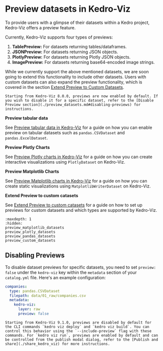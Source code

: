 # Preview datasets in Kedro-Viz

To provide users with a glimpse of their datasets within a Kedro project, Kedro-Viz offers a preview feature. 

Currently, Kedro-Viz supports four types of previews:

1. **TablePreview:** For datasets returning tables/dataframes.
2. **JSONPreview:** For datasets returning JSON objects.
3. **PlotlyPreview:** For datasets returning Plotly JSON objects.
4. **ImagePreview:** For datasets returning base64-encoded image strings.

While we currently support the above mentioned datasets, we are soon going to extend this functionality to include other datasets. Users with custom datasets can also expand the preview functionality, which is covered in the section [Extend Preview to Custom Datasets](./preview_custom_datasets.md).

```{note}
Starting from Kedro-Viz 8.0.0, previews are now enabled by default. If you wish to disable it for a specific dataset, refer to the [Disable Preview section](./preview_datasets.md#disabling-previews) for instructions.
```

**Preview tabular data**

See [Preview tabular data in Kedro-Viz](./preview_pandas_datasets.md) for a guide on how you can enable preview on tabular datasets such as `pandas.CSVDataset` and `pandas.ExcelDataset`.

**Preview Plotly Charts**

See [Preview Plotly charts in Kedro-Viz](./preview_plotly_datasets.md) for a guide on how you can create interactive visualizations using `PlotlyDataset` on Kedro-Viz.

**Preview Matplotlib Charts**

See [Preview Matplotlib charts in Kedro-Viz](./preview_matplotlib_datasets.md) for a guide on how you can create static visualizations using `MatplotlibWriterDataset` on Kedro-Viz.

**Extend Preview to custom catasets**

See [Extend Preview to custom catasets](./preview_custom_datasets.md) for a guide on how to set up previews for custom datasets and which types are supported by Kedro-Viz.

```{toctree}
:maxdepth: 1
:hidden:
preview_matplotlib_datasets
preview_plotly_datasets
preview_pandas_datasets
preview_custom_datasets
```



## Disabling Previews


To disable dataset previews for specific datasets, you need to set `preview: false` under the `kedro-viz` key within the `metadata` section of your `catalog.yml` file. Here's an example configuration:

```yaml
companies:
  type: pandas.CSVDataset
  filepath: data/01_raw/companies.csv
  metadata:
    kedro-viz:
      layer: raw
      preview: false
```

```{note}
Starting from Kedro-Viz 9.1.0, previews are disabled by default for the CLI commands `kedro viz deploy` and `kedro viz build`. You can control this behavior using the `--include-preview` flag with these commands. For `kedro viz run`, previews are enabled by default and can be controlled from the publish modal dialog, refer to the [Publish and share](./share_kedro_viz) for more instructions.
```